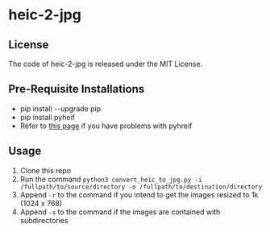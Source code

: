 # heic-2-jpg

## License
The code of heic-2-jpg is released under the MIT License.

## Pre-Requisite Installations
* pip install --upgrade pip
* pip install pyheif
* Refer to [this page](https://pypi.org/project/pyheif/) if you have problems with pyhreif

## Usage
1. Clone this repo
2. Run the command
```python3 convert_heic_to_jpg.py -i /fullpath/to/source/directory -o /fullpath/to/destination/directory```
3. Append ```-r``` to the command if you intend to get the images resized to 1k (1024 x 768)
4. Append ```-s``` to the command if the images are contained with subdirectories
